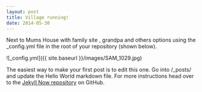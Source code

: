 ```yaml
---
layout: post
title: Village running!
date: 2014-05-30
---
```


Next to Mums House with family site , grandpa and others options using the _config.yml file in the root of your repository (shown below).

![_config.yml]({{ site.baseurl }}/images/SAM_1029.jpg)

The easiest way to make your first post is to edit this one. Go into /_posts/ and update the Hello World markdown file. For more instructions head over to the [Jekyll Now repository](https://github.com/barryclark/jekyll-now) on GitHub.
